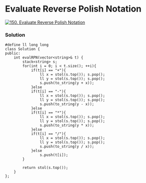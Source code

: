# Evaluate Reverse Polish Notation


[![150. Evaluate Reverse Polish Notation](../../assets/lc.svg)](https://leetcode.com/problems/evaluate-reverse-polish-notation/)

### Solution
```
#define ll long long
class Solution {
public:
    int evalRPN(vector<string>& t) {
        stack<string> s;
        for(int i = 0; i < t.size(); ++i){
            if(t[i] == "+"){
                ll x = stol(s.top()); s.pop();
                ll y = stol(s.top()); s.pop();
                s.push(to_string(y + x));
            }else
            if(t[i] == "-"){
                ll x = stol(s.top()); s.pop();
                ll y = stol(s.top()); s.pop();
                s.push(to_string(y - x));
            }else
            if(t[i] == "*"){
                ll x = stol(s.top()); s.pop();
                ll y = stol(s.top()); s.pop();
                s.push(to_string(y * x));
            }else
            if(t[i] == "/"){
                ll x = stol(s.top()); s.pop();
                ll y = stol(s.top()); s.pop();
                s.push(to_string(y / x));
            }else
                s.push(t[i]);
        }

        return stol(s.top());
    }
};

```
